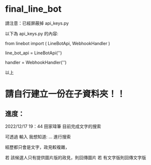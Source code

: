 # final_line_bot

請注意：已經屏蔽掉
api_keys.py

以下為 api_keys.py 的內容:

from linebot import (
    LineBotApi, WebhookHandler
)

line_bot_api = LineBotApi('')


handler = WebhookHandler('')

以上

# 請自行建立一份在子資料夾！！

## 進度：
2022/12/17
19：44 田家瑋筆
目前完成文字的搜索

可透過 輸入 我想知道: ... 進行搜索


經歷都只會是文字，政見較複雜，

若 該候選人只有提供圖片版的政見，則回傳圖片
若 有文字版則回傳文字版
